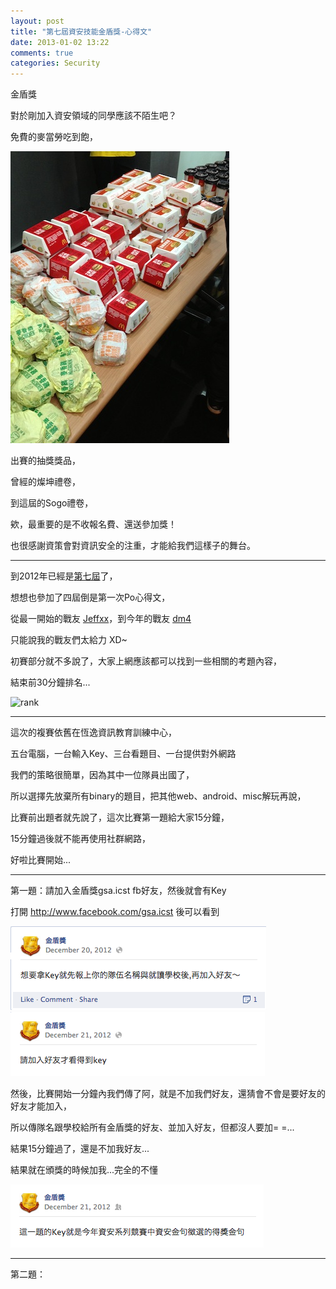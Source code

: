 ```yaml
---
layout: post
title: "第七屆資安技能金盾獎-心得文"
date: 2013-01-02 13:22
comments: true
categories: Security
---
```


金盾獎

對於剛加入資安領域的同學應該不陌生吧？

免費的麥當勞吃到飽，

![麥當勞山][mcm]

出賽的抽獎獎品，

曾經的燦坤禮卷，

到這屆的Sogo禮卷，

欸，最重要的是不收報名費、還送參加獎！

也很感謝資策會對資訊安全的注重，才能給我們這樣子的舞台。

---

到2012年已經是[第七屆][101]了，

想想也參加了四屆倒是第一次Po心得文，

從最一開始的戰友 [Jeffxx][jeffxx's plurk]，到今年的戰友 [dm4][dm4's blog]

只能說我的戰友們太給力 XD~

初賽部分就不多說了，大家上網應該都可以找到一些相關的考題內容，

結束前30分鐘排名...

![rank][rank]

---

這次的複賽依舊在恆逸資訊教育訓練中心，

五台電腦，一台輸入Key、三台看題目、一台提供對外網路

我們的策略很簡單，因為其中一位隊員出國了，

所以選擇先放棄所有binary的題目，把其他web、android、misc解玩再說，

比賽前出題者就先說了，這次比賽第一題給大家15分鐘，

15分鐘過後就不能再使用社群網路，

好啦比賽開始...

---

第一題：請加入金盾獎gsa.icst fb好友，然後就會有Key

打開 http://www.facebook.com/gsa.icst 後可以看到

![1.1][p1.1]
![1.2][p1.2]

然後，比賽開始一分鐘內我們傳了阿，就是不加我們好友，還猜會不會是要好友的好友才能加入，

所以傳隊名跟學校給所有金盾獎的好友、並加入好友，但都沒人要加= =...

結果15分鐘過了，還是不加我好友...

結果就在頒獎的時候加我...完全的不懂

![1.3][p1.3]

---

第二題：


[rank]: http://4.bp.blogspot.com/-Z6PAlz1rH6I/UNUwYUhVCoI/AAAAAAAAAWw/uygzrMAG_8c/s1600/R0021755.JPG
[mcm]: /images/McDownalds.jpg "McDownalds"
[p1.1]: /images/p1.1.png "1.1"
[p1.2]: /images/p1.2.png "1.2"
[p1.3]: /images/p1.3.png "1.3"
[dm4's blog]: http://blog.dm4.tw
[jeffxx's plurk]: http://www.plurk.com/Jeffoo
[101]: http://is.w18.noonspace.tw/
